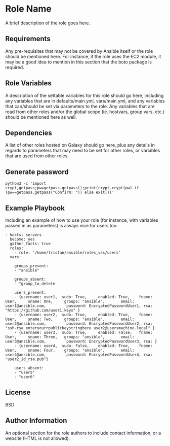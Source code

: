 Role Name
=========

A brief description of the role goes here.

Requirements
------------

Any pre-requisites that may not be covered by Ansible itself or the role should be mentioned here. For instance, if the role uses the EC2 module, it may be a good idea to mention in this section that the boto package is required.

Role Variables
--------------

A description of the settable variables for this role should go here, including any variables that are in defaults/main.yml, vars/main.yml, and any variables that can/should be set via parameters to the role. Any variables that are read from other roles and/or the global scope (ie. hostvars, group vars, etc.) should be mentioned here as well.

Dependencies
------------

A list of other roles hosted on Galaxy should go here, plus any details in regards to parameters that may need to be set for other roles, or variables that are used from other roles.

Generate password
-----------------
    python3 -c 'import crypt,getpass;pw=getpass.getpass();print(crypt.crypt(pw) if (pw==getpass.getpass("Confirm: ")) else exit())'

Example Playbook
----------------

Including an example of how to use your role (for instance, with variables passed in as parameters) is always nice for users too:

    - hosts: servers
      become: yes
      gather_facts: true
      roles:
        - role: '/home/tristan/ansible/roles_vss/users'
      vars:

        groups_present:
        - "ansible"
    
        groups_absent:
        - "group_to_delete

        users_present:
        - {username: user1,  sudo: True,     enabled: True,    fname: User,     sname: One,     groups: "ansible",       email: user1@ansible.com,         password: EncryptedPasswordUser1, rsa: "https://github.com/user1.keys" }
        - {username: user2,  sudo: True,     enabled: True,    fname: User,     sname: Two,     groups: "ansible",       email: user2@ansible.com,         password: EncryptedPasswordUser2, rsa: "ssh-rsa enteryourrpublickeystringhere user2@usersmachine.local" }
        - {username: user3,  sudo: True,     enabled: False,   fname: User,     sname: Three,   groups: "ansible",       email: user3@ansible.com,         password: EncryptedPasswordUser3, rsa: }
        - {username: user4,  sudo: False,    enabled: True,    fname: User,     sname: Four,    groups: "ansible",       email: user4@ansible.com,         password: EncryptedPasswordUser4, rsa: "user2_id_rsa.pub"}

        users_absent: 
        - "user5"
        - "user6"

License
-------

BSD

Author Information
------------------

An optional section for the role authors to include contact information, or a website (HTML is not allowed).
